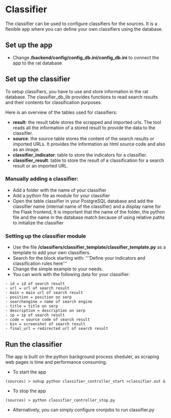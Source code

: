 # Classifier
The classifier can be used to configure classifiers for the sources. It is a flexible app where you can define your own classifiers using the database.

## Set up the app

- Change **/backend/config/config_db.ini/config_db.ini** to connect the app to the rat database

## Set up the classifier

To  setup classifiers, you have to use and store information in the rat database. The classifier_db_lib provides functions to read search results and their contents for classification purposes.

Here is an overview of the tables used for classifiers:

- **result**: the result table stores the scrapped and imported urls. The tool reads all the information of a stored result to provide the data to the classifier.
- **source**: the source table stores the content of the search results or imported URLs. It provides the information as html source code and also as an image.
- **classifier_indicator**: table to store the indicators for a classifier.
- **classifier_result**: table to store the result of a classification for a search result or an imported URL.

### Manually adding a classifier:
- Add a folder with the name of your classifier
- Add a python file as module for your classifier
- Open the table classifier in your PostgreSQL database and add the classifier name (internal name of the classifier) and a display name for the Flask frontend, It is important that the name of the folder, the python file and the name in the database match because of using relative paths to initialize the classifier

### Setting up the classifier module

- Use the file **/classifiers/classifier_template/classifier_template.py** as a template to add your own classifiers.
- Search for the block starting with: '''Define your indicators and classification rules here'''
- Change the simple example to your needs.
- You can work with the following data for your classifier:
```
- id = id of search result
- url = url of search result
- main = main url of search result
- position = position on serp
- searchengine = name of search engine
- title = title on serp
- description = description on serp
- ip = ip of search result
- code = source code of search result
- bin = screenshot of search result
- final_url = redirected url of search result
```

## Run the classifier

The app is built on the python background process sheduler, as scraping web pages is time and performance consuming.

- To start the app
```
(sources) > nohup python classifier_controller_start >classifier.out &
```

- To stop the app
```
(sources) > python classifier_controller_stop.py
```

- Alternatively, you can simply configure cronjobs to run classifier.py
